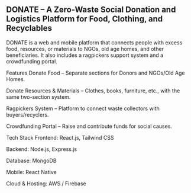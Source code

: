 ## DONATE – A Zero-Waste Social Donation and Logistics Platform for Food, Clothing, and Recyclables
DONATE is a web and mobile platform that connects people with excess food, resources, or materials to NGOs, old age homes, and other beneficiaries. It also includes a ragpickers support system and a crowdfunding portal.

Features
Donate Food – Separate sections for Donors and NGOs/Old Age Homes.

Donate Resources & Materials – Clothes, books, furniture, etc., with the same two-section system.

Ragpickers System – Platform to connect waste collectors with buyers/recyclers.

Crowdfunding Portal – Raise and contribute funds for social causes.

Tech Stack
Frontend: React.js, Tailwind CSS

Backend: Node.js, Express.js

Database: MongoDB

Mobile: React Native

Cloud & Hosting: AWS / Firebase
